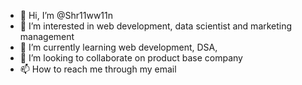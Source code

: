 - 👋 Hi, I’m @Shr11ww11n
- 👀 I’m interested in web development, data scientist and  marketing management 
- 🌱 I’m currently learning web development, DSA,
- 💞️ I’m looking to collaborate on product base company 
- 📫 How to reach me through my email

<!---
Shr11ww11n/Shr11ww11n is a ✨ special ✨ repository because its `README.md` (this file) appears on your GitHub profile.
You can click the Preview link to take a look at your changes.
--->

